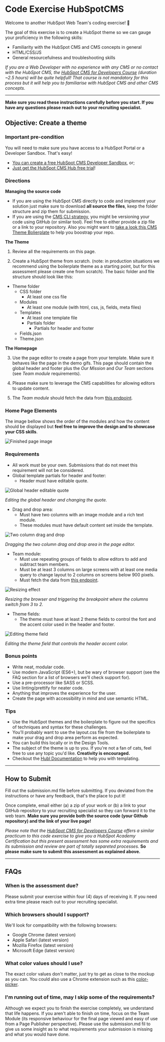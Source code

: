 # Code Exercise HubSpotCMS

Welcome to another HubSpot Web Team's coding exercise! 👋

The goal of this exercise is to create a HubSpot theme so we can gauge your proficiency in the following skills:

* Familiarity with the HubSpot CMS and CMS concepts in general
* HTML/CSS/JS
* General resourcefulness and troubleshooting skills

*If you are a Web Developer with no experience with any CMS or no contact with the HubSpot CMS, the [HubSpot CMS for Developers Course][academy-hubspot-cms-for-devs] (duration ~2.5 hours) will be quite helpfull! That course is not mandatory for this process but it will help you to familiarise with HubSpot CMS and other CMS concepts.*

---

**Make sure you read these instructions carefully before you start. If you have any questions please reach out to your recruiting specialist.**

## Objective: Create a theme

### Important pre-condition

You will need to make sure you have access to a HubSpot Portal or a Developer Sandbox. That's easy!
* [You can create a free HubSpot CMS Developer Sandbox][free-sandbox], or;
* [Just get the HubSpot CMS Hub free trial][cms-hub-free-trial]!

### Directions

**Managing the source code**

* If you are using the HubSpot CMS directly to code and implement your solution just make sure to download **all source the files**, keep the folder structure and zip them for submission. 
* If you are using the [CMS CLI strategy][hubspot-cms-cli-docs], you might be versioning your code using GitHub (or similar tool). Feel free to either provide a zip file or a link to your repository. Also you might want to [take a look this CMS Theme Bolierplate][cms-theme-boilerplate] to help you boostrap your repo.

**The Theme**

1. Review all the requirements on this page.

2. Create a HubSpot theme from scratch. (note: in production situations we recommend using the boilerplate theme as a starting point, but for this assessment please create one from scratch). The basic folder and file structure should look like this:

* Theme folder
  * CSS folder
    * At least one css file
  * Modules
    * At least one module (with html, css, js, fields, meta files)
  * Templates
    * At least one template file
    * Partials folder
      * Partials for header and footer
  * Fields.json
  * Theme.json

**The Homepage**

3. Use the page editor to create a page from your template. Make sure it behaves like the page in the demo gifs. This page should contain the global header and footer plus the *Our Mission* and *Our Team* sections (see *Team module* requirements).

5. Please make sure to leverage the CMS capabilities for allowing editors to update content.

6. The *Team module* should fetch the data from [this endpoint][code-exercise-cats-lib].

### Home Page Elements

The image bellow shows the order of the modules and how the content should be displayed but **feel free to improve the design and to showcase your CSS skills**.

![Finished page image][img-hubspot-cms-code-exercise-finished]

### Requirements

* All work must be your own. Submissions that do not meet this requirement will not be considered.
* Global template partials for header and footer:
  * Header must have editable quote.

![Global header editable quote][img-global-header-editable-quote]

*Editing the global header and changing the quote.*

* Drag and drop area:
  * Must have two columns with an image module and a rich text module.
  * These modules must have default content set inside the template.

![Two column drag and drop][img-two-column-drag-and-drop]

*Dragging the two column drag and drop area in the page editor.*

* Team module:
  * Must use repeating groups of fields to allow editors to add and subtract team members.
  * Must be at least 3 columns on large screens with at least one media query to change layout to 2 columns on screens below 900 pixels.
  * Must fetch the data from [this endpoint][code-exercise-cats-lib].

![Resizing effect][img-resizing-page-breakpoints-effect]

*Resizing the browser and triggering the breakpoint where the columns switch from 3 to 2.*

* Theme fields:
  * The theme must have at least 2 theme fields to control the font and the accent color used in the header and footer.

![Editing theme field][img-theme-fields]

*Editing the theme field that controls the header accent color.*

### Bonus points

* Write neat, modular code.
* Use modern JavaScript (ES6+), but be wary of browser support (see the FAQ section for a list of browsers we'll check support for).
* Use a pre-processor like SASS or SCSS.
* Use linting/prettify for neater code.
* Anything that improves the experience for the user.
* Create the page with accessibility in mind and use semantic HTML.

### Tips

* Use the HubSpot themes and the boilerplate to figure out the specifics of techniques and syntax for these challenges.
* You’ll probably want to use the layout.css file from the boilerplate to make your drag and drop area perform as expected.
* You can build this locally or in the Design Tools.
* The subject of the theme is up to you. If you're not a fan of cats, feel free to use any topic you'd like. **Creativity is encouraged.**
* Checkout the [Hubl Documentation][hubl-docs] to help you with templating. 

---

## How to Submit

Fill out the submission.md file before submitting. If you deviated from the instructions or have any feedback, that's the place to put it!

Once complete, email either (a) a zip of your work or (b) a link to your GitHub repository to your recruiting specialist so they can forward it to the web team. **Make sure you provide both the source code (your Github repository) and the link of your live page!**

*Please note that the [HubSpot CMS for Developers Course][academy-hubspot-cms-for-devs] offers a similar practicum to this code exercise to give you a HubSpot Academy Certification but this present assessment has some extra requirements and its submission and review are part of totally separeted processes.* **So please make sure to submit this assessment as explained above.**

---

## FAQs

### When is the assessment due?
Please submit your exercise within four (4) days of receiving it. If you need extra time please reach out to your recruiting specialist.

### Which browsers should I support?
We'll look for compatibility with the following browsers:

* Google Chrome (latest version)
* Apple Safari (latest version)
* Mozilla Firefox (latest version)
* Microsoft Edge (latest version)

### What color values should I use?
The exact color values don't matter, just try to get as close to the mockup as you can. You could also use a Chrome extension such as this [color-picker][link-color-picker].

### I'm running out of time, may I skip some of the requirements?

Although we expect you to finish the exercise completely, we understand that life happens. If you aren't able to finish on time, focus on the Team Module (its responsive behaviour for the final page viewed and easy of use from a Page Publisher perspective). Please use the submission.md fil to give us some insight as to what requirements your submission is missing and what you would have done.

[academy-hubspot-cms-for-devs]: https://academy.hubspot.com/courses/cms-for-developers
[free-sandbox]: https://offers.hubspot.com/free-cms-developer-sandbox
[cms-hub-free-trial]: https://app.hubspot.com/signup/trial-signup?intent=trial&trialId=18&dtt_source=get-started-page&hubs_signup-url=www.hubspot.com/products/get-started&hubs_signup-cta=getstarted-cmstrial&hubs_content=www.hubspot.com/&hubs_content-cta=homepage-nav&hs_chatflow=BOT117_VarA&_ga=2.209061524.766654493.1626950831-623576512.1624288828
[hubspot-cms-cli-docs]: https://developers.hubspot.com/docs/cms/guides/getting-started
[img-hubspot-cms-code-exercise-finished]: ./imgs/img-hubspot-cms-code-exercise-finished.png
[img-global-header-editable-quote]: ./imgs/img-global-header-editable-quote.gif
[img-two-column-drag-and-drop]: ./imgs/img-two-column-drag-and-drop.gif
[img-resizing-page-breakpoints-effect]: ./imgs/img-resizing-page-breakpoints-effect.gif
[img-theme-fields]: ./imgs/img-theme-fields.gif
[code-exercise-cats-lib]: https://raw.githubusercontent.com/HubSpotWebTeam/CodeExercise-HubSpotCMS/main/data/cats.json
[cms-theme-boilerplate]: https://github.com/HubSpot/cms-theme-boilerplate
[drag-n-drop-hubl]: https://developers.hubspot.com/docs/cms/hubl/tags/dnd-areas
[hubl-docs]: https://developers.hubspot.com/docs/cms/hubl
[link-color-picker]: https://chrome.google.com/webstore/detail/colorpick-eyedropper/ohcpnigalekghcmgcdcenkpelffpdolg?hl=en
